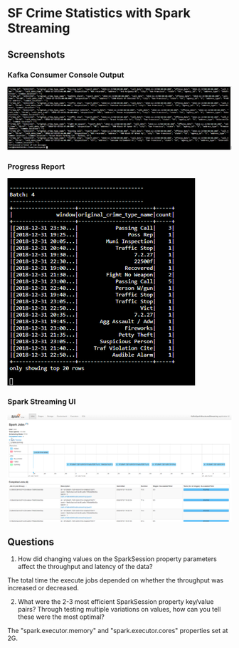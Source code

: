 # SF Crime Statistics with Spark Streaming



## Screenshots


### Kafka Consumer Console Output
![image info](Kafka_Consumer_Console_Output.png)

### Progress Report
![image info](Progress_Report.png)

### Spark Streaming UI
![image info](Spark_streaming_UI.png)


## Questions
1. How did changing values on the SparkSession property parameters affect the throughput and latency of the data?

The total time the execute jobs depended on whether the throughput was increased or decreased.

2. What were the 2-3 most efficient SparkSession property key/value pairs? Through testing multiple variations on values, how can you tell these were the most optimal?

The "spark.executor.memory" and "spark.executor.cores" properties set at 2G.
